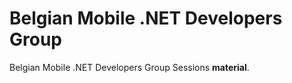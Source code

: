 # Belgian Mobile .NET Developers Group

Belgian Mobile .NET Developers Group Sessions **material**.
